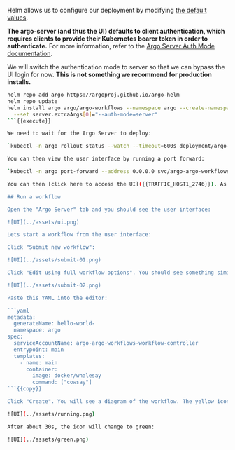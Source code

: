 Helm allows us to configure our deployment by modifying [the default values](https://github.com/argoproj/argo-helm/blob/main/charts/argo-workflows/values.yaml).

**The argo-server (and thus the UI) defaults to client authentication, which requires clients to provide their Kubernetes bearer token in order to authenticate.** For more information, refer to the [Argo Server Auth Mode documentation](https://argoproj.github.io/argo-workflows/argo-server-auth-mode/).

We will switch the authentication mode to server so that we can bypass the UI login for now. **This is not something we recommend for production installs.**

```bash
helm repo add argo https://argoproj.github.io/argo-helm
helm repo update
helm install argo argo/argo-workflows --namespace argo --create-namespace \
  --set server.extraArgs[0]="--auth-mode=server"
```{{execute}}

We need to wait for the Argo Server to deploy:

`kubectl -n argo rollout status --watch --timeout=600s deployment/argo-argo-workflows-server`{{execute}}

You can then view the user interface by running a port forward:

`kubectl -n argo port-forward --address 0.0.0.0 svc/argo-argo-workflows-server 2746:2746 > /dev/null &`{{execute}}

You can then [click here to access the UI]({{TRAFFIC_HOST1_2746}}). As it's your first time using the Workflows UI, you will see a number of modals explaining the new features. Dismiss them.

## Run a workflow

Open the "Argo Server" tab and you should see the user interface:

![UI](../assets/ui.png)

Lets start a workflow from the user interface:

Click "Submit new workflow":

![UI](../assets/submit-01.png)

Click "Edit using full workflow options". You should see something similar to this:

![UI](../assets/submit-02.png)

Paste this YAML into the editor:

```yaml
metadata:
  generateName: hello-world-
  namespace: argo
spec:
  serviceAccountName: argo-argo-workflows-workflow-controller
  entrypoint: main
  templates:
    - name: main
      container:
        image: docker/whalesay
        command: ["cowsay"]
```{{copy}}

Click "Create". You will see a diagram of the workflow. The yellow icon shows that it is pending, after a few seconds it'll turn blue to indicate it is running, and finally green to show that it has completed successfully:

![UI](../assets/running.png)

After about 30s, the icon will change to green:

![UI](../assets/green.png)
